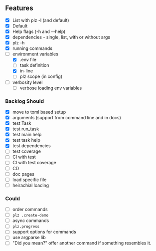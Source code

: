 ## Features

- [x] List with plz -l (and default)
- [x] Default
- [x] Help flags (-h and --help)
- [x] dependencies - single, list, with or without args
- [x] plz -h
- [x] running commands
- [ ] environment variables
    * [x] .env file
    * [ ] task definition
    * [x] in-line
    * [ ] plz scope (in config)
- [ ] verbosity level
    * [ ] verbose loading env variables

### Backlog Should
- [x] move to toml based setup
- [x] arguments (support from command line and in docs)
- [x] test Task
- [x] test run_task
- [x] test main help
- [x] test task help
- [x] test dependencies
- [ ] test coverage
- [ ] CI with test
- [ ] CI with test coverage
- [ ] CD
- [ ] doc pages
- [ ] load specific file
- [ ] heirachial loading

### Could
- [ ] order commands
- [ ] `plz .create-demo`
- [ ] async commands
- [ ] `plz.progress`
- [ ] support options for commands
- [ ] use argparse lib
- [ ] "Did you mean?" offer another command if something resembles it.